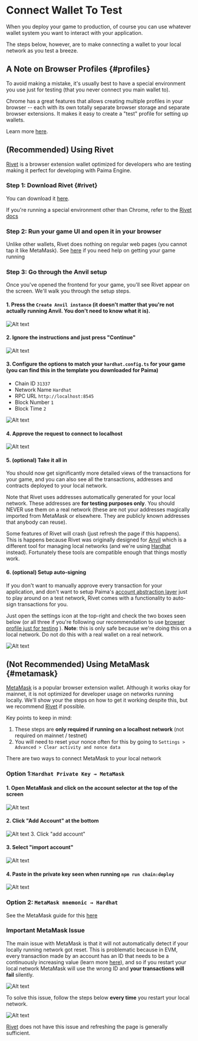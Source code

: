 # Connect Wallet To Test

When you deploy your game to production, of course you can use whatever wallet system you want to interact with your application.

The steps below, however, are to make connecting a wallet to your local network as you test a breeze.

## A Note on Browser Profiles {#profiles}

To avoid making a mistake, it's usually best to have a special environment you use just for testing (that you never connect you main wallet to).

Chrome has a great features that allows creating multiple profiles in your browser -- each with its own totally separate browser storage and separate browser extensions. It makes it easy to create a "test" profile for setting up wallets.

Learn more [here](https://support.google.com/chrome/answer/2364824?hl=en&co=GENIE.Platform%3DDesktop).

## (Recommended) Using Rivet

[Rivet](https://chromewebstore.google.com/detail/rivet/mobmnpcacgadhkjfelhpemphmmnggnod) is a browser extension wallet optimized for developers who are testing making it perfect for developing with Paima Engine.

### Step 1: Download Rivet {#rivet}

You can download it [here](https://chromewebstore.google.com/detail/rivet/mobmnpcacgadhkjfelhpemphmmnggnod).

If you're running a special environment other than Chrome, refer to the [Rivet docs](https://github.com/paradigmxyz/rivet)

### Step 2: Run your game UI and open it in your browser

Unlike other wallets, Rivet does nothing on regular web pages (you cannot tap it like MetaMask). See [here](./1-how-to-use-paima-engine.md) if you need help on getting your game running

### Step 3: Go through the Anvil setup

Once you've opened the frontend for your game, you'll see Rivet appear on the screen. We'll walk you through the setup steps.

#### 1. Press the `Create Anvil instance` (it doesn't matter that you're not actually running Anvil. You don't need to know what it is).

![Alt text](image.png)

#### 2. Ignore the instructions and just press "Continue"

![Alt text](image-1.png)

#### 3. Configure the options to match your `hardhat.config.ts` for your game (you can find this in the template you downloaded for Paima)

- Chain ID `31337`
- Network Name `Hardhat`
- RPC URL `http://localhost:8545`
- Block Number `1`
- Block Time `2`

![Alt text](image-2.png)

#### 4. Approve the request to connect to localhost

![Alt text](image-3.png)

#### 5. (optional) Take it all in

You should now get significantly more detailed views of the transactions for your game, and you can also see all the transactions, addresses and contracts deployed to your local network.

Note that Rivet uses addresses automatically generated for your local network. These addresses are **for testing purposes only**. You should NEVER use them on a real network (these are not your addresses magically imported from MetaMask or elsewhere. They are publicly known addresses that anybody can reuse).

Some features of Rivet will crash (just refresh the page if this happens). This is happens because Rivet was originally designed for [Anvil](https://book.getfoundry.sh/anvil/) which is a different tool for managing local networks (and we're using [Hardhat](https://hardhat.org/) instead). Fortunately these tools are compatible enough that things mostly work.

#### 6. (optional) Setup auto-signing

If you don't want to manually approve every transaction for your application, and don't want to setup Paima's [account abstraction layer](../700-multichain-support/2-wallet-layer/1-introduction.mdx) just to play around on a test network, Rivet comes with a functionality to auto-sign transactions for you.

Just open the settings icon at the top-right and check the two boxes seen below (or all three if you're following our recommendation to use  [browser profile just for testing](#profiles) ). **Note**: this is only safe because we're doing this on a local network. Do not do this with a real wallet on a real network.

![Alt text](image-4.png)

## (Not Recommended) Using MetaMask {#metamask}

[MetaMask](https://metamask.io/) is a popular browser extension wallet. Although it works okay for mainnet, it is not optimized for developer usage on networks running locally. We'll show your the steps on how to get it working despite this, but we recommend [Rivet](#rivet) if possible.

Key points to keep in mind:
1. These steps are **only required if running on a localhost network** (not required on mainnet / testnet)
2. You will need to reset your nonce often for this by going to `Settings > Advanced > Clear activity and nonce data`

There are two ways to connect MetaMask to your local network

### Option 1:`Hardhat Private Key → MetaMask`

#### 1. Open MetaMask and click on the account selector at the top of the screen

![Alt text](image-5.png)

#### 2. Click "Add Account" at the bottom

![Alt text](image-6.png)
3. Click "add account"

#### 3. Select "import account"

![Alt text](image-7.png)

#### 4. Paste in the private key seen when running `npm run chain:deploy`

![Alt text](image-8.png)

### Option 2: `MetaMask mnemonic → Hardhat`

See the MetaMask guide for this [here](https://docs.metamask.io/wallet/how-to/get-started-building/run-devnet/)

### **Important** MetaMask Issue

The main issue with MetaMask is that it will not automatically detect if your locally running network got reset. This is problematic because in EVM, every transaction made by an account has an ID that needs to be a continuously increasing value (learn more [here](https://help.myetherwallet.com/en/articles/5461509-what-is-a-nonce)), and so if you restart your local network MetaMask will use the wrong ID and **your transactions will fail** silently.

![Alt text](image-9.png)

To solve this issue, follow the steps below **every time** you restart your local network.

![Alt text](image-10.png)

[Rivet](#rivet) does not have this issue and refreshing the page is generally sufficient.
